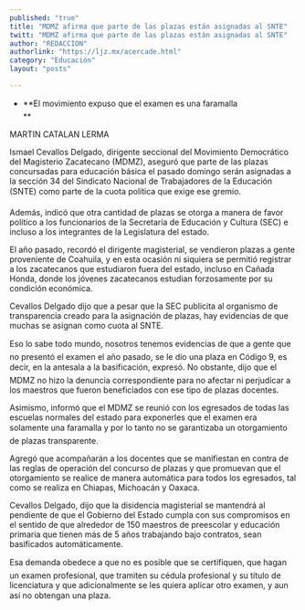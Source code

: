 ```yaml
---
published: "true"
title: "MDMZ afirma que parte de las plazas están asignadas al SNTE"
twitt: "MDMZ afirma que parte de las plazas están asignadas al SNTE"
author: "REDACCION"
authorlink: "https://ljz.mx/acercade.html"
category: "Educación"
layout: "posts"

---
```


*   **El movimiento expuso que el examen es una faramalla   
    **


  MARTIN CATALAN LERMA



  Ismael Cevallos Delgado, dirigente seccional del Movimiento Democrático del Magisterio Zacatecano (MDMZ), aseguró que parte de las plazas concursadas para educación básica el pasado domingo serán asignadas a la sección 34 del Sindicato Nacional de Trabajadores de la Educación (SNTE) como parte de la cuota política que exige ese gremio.



  Además, indicó que otra cantidad de plazas se otorga a manera de favor político a los funcionarios de la Secretaría de Educación y Cultura (SEC) e incluso a los integrantes de la Legislatura del estado.



  El año pasado, recordó el dirigente magisterial, se vendieron plazas a gente proveniente de Coahuila, y en esta ocasión ni siquiera se permitió registrar a los zacatecanos que estudiaron fuera del estado, incluso en Cañada Honda, donde los jóvenes zacatecanos estudian forzosamente por su condición económica.



  Cevallos Delgado dijo que a pesar que la SEC publicita al organismo de transparencia creado para la asignación de plazas, hay evidencias de que muchas se asignan como cuota al SNTE.



  Eso lo sabe todo mundo, nosotros tenemos evidencias de que a gente que no presentó el examen el año pasado, se le dio una plaza en Código 9, es decir, en la antesala a la basificación, expresó. No obstante, dijo que el MDMZ no hizo la denuncia correspondiente para no afectar ni perjudicar a los maestros que fueron beneficiados con ese tipo de plazas docentes.



  Asimismo, informó que el MDMZ se reunió con los egresados de todas las escuelas normales del estado para exponerles que el examen era solamente una faramalla y por lo tanto no se garantizaba un otorgamiento de plazas transparente.



  Agregó que acompañarán a los docentes que se manifiestan en contra de las reglas de operación del concurso de plazas y que promuevan que el otorgamiento se realice de manera automática para todos los egresados, tal como se realiza en Chiapas, Michoacán y Oaxaca.



  Cevallos Delgado, dijo que la disidencia magisterial se mantendrá al pendiente de que el Gobierno del Estado cumpla con sus compromisos en el sentido de que alrededor de 150 maestros de preescolar y educación primaria que tienen más de 5 años trabajando bajo contratos, sean basificados automáticamente.



  Esa demanda obedece a que no es posible que se certifiquen, que hagan un examen profesional, que tramiten su cédula profesional y su título de licenciatura y que adicionalmente se les quiera aplicar otro examen, y aun así no obtengan una plaza.

